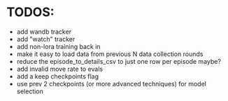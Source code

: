 # TODOS:
- add wandb tracker
- add "watch" tracker
- add non-lora training back in
- make it easy to load data from previous N data collection rounds
- reduce the episode_to_details_csv to just one row per episode maybe?
- add invalid move rate to evals
- add a keep checkpoints flag 
- use prev 2 checkpoints (or more advanced techniques) for model selection
